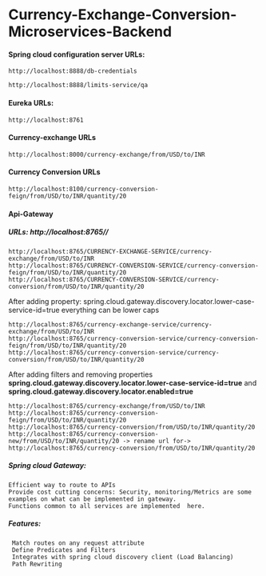 # Currency-Exchange-Conversion-Microservices-Backend

#### Spring cloud configuration server URLs:

    http://localhost:8888/db-credentials

    http://localhost:8888/limits-service/qa


#### Eureka URLs:

    http://localhost:8761

#### Currency-exchange URLs

    http://localhost:8000/currency-exchange/from/USD/to/INR


#### Currency Conversion URLs

    http://localhost:8100/currency-conversion-feign/from/USD/to/INR/quantity/20

#### Api-Gateway 

##### URLs: http://localhost:8765/<name of service from Eureka>/<service URL exposed>

    http://localhost:8765/CURRENCY-EXCHANGE-SERVICE/currency-exchange/from/USD/to/INR
    http://localhost:8765/CURRENCY-CONVERSION-SERVICE/currency-conversion-feign/from/USD/to/INR/quantity/20
    http://localhost:8765/CURRENCY-CONVERSION-SERVICE/currency-conversion/from/USD/to/INR/quantity/20


After adding property: spring.cloud.gateway.discovery.locator.lower-case-service-id=true everything can be lower caps

    http://localhost:8765/currency-exchange-service/currency-exchange/from/USD/to/INR
    http://localhost:8765/currency-conversion-service/currency-conversion-feign/from/USD/to/INR/quantity/20
    http://localhost:8765/currency-conversion-service/currency-conversion/from/USD/to/INR/quantity/20
    
 After adding filters and removing properties **spring.cloud.gateway.discovery.locator.lower-case-service-id=true**  and **spring.cloud.gateway.discovery.locator.enabled=true**
 
    http://localhost:8765/currency-exchange/from/USD/to/INR
    http://localhost:8765/currency-conversion-feign/from/USD/to/INR/quantity/20
    http://localhost:8765/currency-conversion/from/USD/to/INR/quantity/20
    http://localhost:8765/currency-conversion-new/from/USD/to/INR/quantity/20 -> rename url for-> http://localhost:8765/currency-conversion/from/USD/to/INR/quantity/20
    
##### Spring cloud Gateway: 
    Efficient way to route to APIs
    Provide cost cutting concerns: Security, monitoring/Metrics are some examples on what can be implemented in gateway. 
    Functions common to all services are implemented  here.

##### Features:
     Match routes on any request attribute
     Define Predicates and Filters
     Integrates with spring cloud discovery client (Load Balancing)
     Path Rewriting
